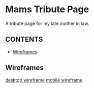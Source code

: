 # Mams Tribute Page
A tribute page for my late mother in law.

## CONTENTS
- [Wireframes](#wireframes)

## Wireframes

[desktop wireframe](./assets/wireframes/mam-desktop.png)
[mobile wireframe](./assets/wireframes/mam-mobile.png)

